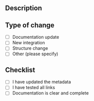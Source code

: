 ## Description
<!-- Describe your changes -->

## Type of change
- [ ] Documentation update
- [ ] New integration
- [ ] Structure change
- [ ] Other (please specify)

## Checklist
- [ ] I have updated the metadata
- [ ] I have tested all links
- [ ] Documentation is clear and complete
